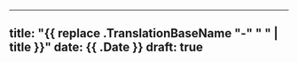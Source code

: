 <!--
 * @Author: Frank Chu
 * @Date: 2023-03-02 10:19:13
 * @LastEditors: Frank Chu
 * @LastEditTime: 2023-03-02 10:20:15
 * @FilePath: /blog/archetypes/default.md
 * @Description: 
 * 
 * Copyright (c) 2023 by ${git_name}, All Rights Reserved. 
-->
---
title: "{{ replace .TranslationBaseName "-" " " | title }}"
date: {{ .Date }}
draft: true
---